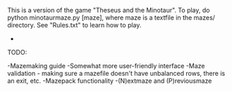 This is a version of the game "Theseus and the Minotaur". To play, do python minotaurmaze.py [maze], where maze is a textfile in the mazes/ directory. See "Rules.txt" to learn how to play.

-

TODO:

-Mazemaking guide
-Somewhat more user-friendly interface
-Maze validation - making sure a mazefile doesn't have unbalanced rows, there is an exit, etc.
-Mazepack functionality
  -(N)extmaze and (P)reviousmaze

